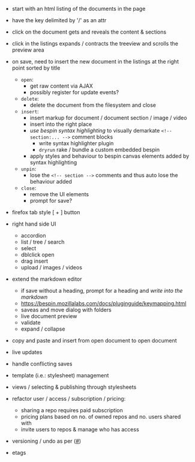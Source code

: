 
* start with an html listing of the documents in the page
* have the key delimited by '/' as an attr 
* click on the document gets and reveals the content & sections
* click in the listings expands / contracts the treeview and scrolls the preview area

* on save, need to insert the new document in the listings at the right point sorted by title

  * `open`:
    * get raw content via AJAX
    * possibly register for update events?
  * `delete`:
    * delete the document from the filesystem and close
  * `insert`:
    * insert markup for document / document section / image / video
    * insert into the right place
    * *use bespin syntax highlighting* to visually demarkate `<!-- section:... -->` comment blocks
      * write syntax highlighter plugin
      * `dryrun` rake / bundle a custom embedded bespin
    * apply styles and behaviour to bespin canvas elements added by syntax highlighting
  * `unpin`: 
    * lose the `<!-- section -->` comments and thus auto lose the behaviour added
  * `close`:
    + remove the UI elements
    * prompt for save?
* firefox tab style [ + ] button
* right hand side UI
  * accordion
  * list / tree / search
  * select
  * dblclick open
  * drag insert
  * upload / images / videos
* extend the markdown editor
  * if save without a heading, prompt for a heading and *write into the markdown*
  * https://bespin.mozillalabs.com/docs/pluginguide/keymapping.html
  * saveas and move dialog with folders
  * live document preview
  * validate
  * expand / collapse
* copy and paste and insert from open document to open document
* live updates
* handle conflicting saves
* template (i.e.: stylesheet) management
* views / selecting & publishing through stylesheets
* refactor user / access / subscription / pricing:
  * sharing a repo requires paid subscription
  * pricing plans based on no. of owned repos and no. users shared with
  * invite users to repos & manage who has access
* versioning / undo as per ([#][]) 
* etags

[#]: http://blog.couch.io/post/632718824/simple-document-versioning-with-couchdb
